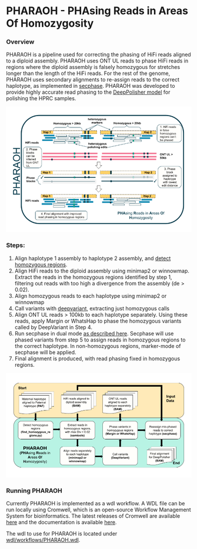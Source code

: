 # PHARAOH - **PHA**sing **R**eads in **A**reas **O**f **H**omozygosity


### Overview

PHARAOH is a pipeline used for correcting the phasing of HiFi reads aligned to a diploid assembly. PHARAOH uses ONT UL reads to phase HiFi reads in regions where the diploid assembly is falsely homozygous for stretches longer than the length of the HiFi reads. For the rest of the genome, PHARAOH uses secondary alignments to re-assign reads to the correct haplotype, as implemented in [secphase](https://github.com/mobinasri/secphase). PHARAOH was developed to provide highly accurate read phasing to the [DeepPolisher model](https://github.com/google/deeppolisher) for polishing the HPRC samples.

![pharaoh](images/PHARAOH.png)

### Steps:
  1.  Align haplotype 1 assembly to haplotype 2 assembly, and [detect homozygous regions](https://github.com/mobinasri/secphase?tab=readme-ov-file#detecting-homozygous-regions).
  2. Align HiFi reads to the diploid assembly using minimap2 or winnowmap. Extract the reads in the homozygous regions identified by step 1, filtering out reads with too high a divergence from the assembly (de > 0.02).
  3. Align homozygous reads to each haplotype using minimap2 or winnowmap
  4. Call variants with [deepvariant](https://github.com/google/deepvariant), extracting just homozygous calls  
  5. Align ONT UL reads > 100kb to each haplotype separately. Using these reads, apply Margin or WhatsHap to phase the homozygous variants called by DeepVariant in Step 4.
  6. Run secphase in dual mode [as described here](https://github.com/mobinasri/secphase?tab=readme-ov-file#running-secphase-in-dual-mode). Secphase will use phased variants from step 5 to assign reads in homozygous regions to the correct haplotype. In non-homozygous regions, marker-mode of secphase will be applied.
  7. Final alignment is produced, with read phasing fixed in homozygous regions.


![pharaoh](images/PHARAOH_overview.png)


### Running PHARAOH

Currently PHARAOH is implemented as a wdl workflow. A WDL file can be run locally using Cromwell, which is an open-source Workflow Management System for bioinformatics. The latest releases of Cromwell are available [here](https://github.com/broadinstitute/cromwell/releases) and the documentation is available [here](https://cromwell.readthedocs.io/en/stable/CommandLine/).

The wdl to use for PHARAOH is located under [wdl/workflows/PHARAOH.wdl]().
